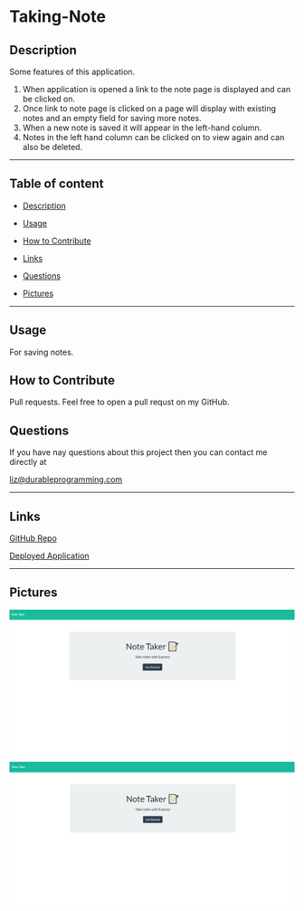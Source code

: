 # Taking-Note

## Description
Some features of this application.
1. When application is opened a link to the note page is displayed and can be clicked on.
2. Once link to note page is clicked on a page will display with existing notes and an empty field for saving more notes.
3. When a new note is saved it will appear in the left-hand column.
4. Notes in the left hand column can be clicked on to view again and can also be deleted.

---

## Table of content

* [Description](#description)

* [Usage](#usage)

* [How to Contribute](#how-to-contribute)

* [Links](#links)

* [Questions](#questions)

* [Pictures](#pictures)

---


## Usage

For saving notes.

## How to Contribute

Pull requests. Feel free to open a pull requst on my GitHub.

## Questions

If you have nay questions about this project then you can contact me directly at 

liz@durableprogramming.com

----

## Links


[GitHub Repo](https://github.com/elizabethdberube/Taking-Note) 

[Deployed Application](https://intense-cove-80644.herokuapp.com/) 


----

## Pictures

![image](./images/Screenshot.png)

![image](./images/Screenshot2.png)